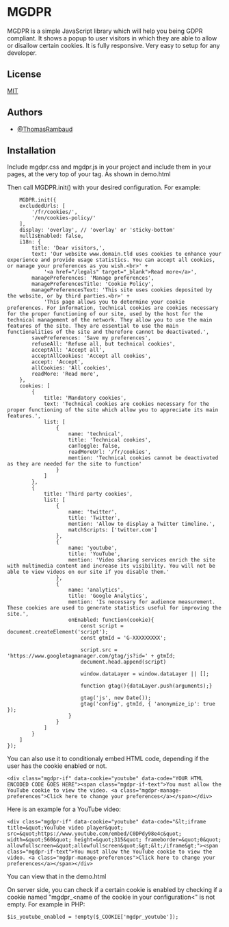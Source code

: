 
# MGDPR

MGDPR is a simple JavaScript library which will help you being GDPR compliant. 
It shows a popup to user visitors in which they are able to allow or disallow certain cookies. It is fully responsive.
Very easy to setup for any developer.



## License

[MIT](https://choosealicense.com/licenses/mit/)


## Authors

- [@ThomasRambaud](https://www.github.com/ThomasRambaud)


## Installation

Include mgdpr.css and mgdpr.js in your project and include them in your pages, at the very top of your <head> tag. As shown in demo.html

Then call MGDPR.init() with your desired configuration. For example:

        MGDPR.init({
        excludedUrls: [
            '/fr/cookies/',
            '/en/cookies-policy/'
        ],
        display: 'overlay', // 'overlay' or 'sticky-bottom'
        nullIsEnabled: false,
        i18n: {
            title: 'Dear visitors,',
            text: 'Our website www.domain.tld uses cookies to enhance your experience and provide usage statistics. You can accept all cookies, or manage your preferences as you wish.<br>' +
                '<a href="/legals" target="_blank">Read more</a>',
            managePreferences: 'Manage preferences',
            managePreferencesTitle: 'Cookie Policy',
            managePreferencesText: 'This site uses cookies deposited by the website, or by third parties.<br>' +
                'This page allows you to determine your cookie preferences. For information, technical cookies are cookies necessary for the proper functioning of our site, used by the host for the technical management of the network. They allow you to use the main features of the site. They are essential to use the main functionalities of the site and therefore cannot be deactivated.',
            savePreferences: 'Save my preferences',
            refuseAll: 'Refuse all, but technical cookies',
            acceptAll: 'Accept all',
            acceptAllCookies: 'Accept all cookies',
            accept: 'Accept',
            allCookies: 'All cookies',
            readMore: 'Read more',
        },
        cookies: [
            {
                title: 'Mandatory cookies',
                text: 'Technical cookies are cookies necessary for the proper functioning of the site which allow you to appreciate its main features.',
                list: [
                    {
                        name: 'technical',
                        title: 'Technical cookies',
                        canToggle: false,
                        readMoreUrl: '/fr/cookies',
                        mention: 'Technical cookies cannot be deactivated as they are needed for the site to function'
                    }
                ]
            },
            {
                title: 'Third party cookies',
                list: [
                    {
                        name: 'twitter',
                        title: 'Twitter',
                        mention: 'Allow to display a Twitter timeline.',
                        matchScripts: ['twitter.com']
                    },
                    {
                        name: 'youtube',
                        title: 'YouTube',
                        mention: 'Video sharing services enrich the site with multimedia content and increase its visibility. You will not be able to view videos on our site if you disable them.'
                    },
                    {
                        name: 'analytics',
                        title: 'Google Analytics',
                        mention: 'Is necessary for audience measurement. These cookies are used to generate statistics useful for improving the site.',
                        onEnabled: function(cookie){
                            const script = document.createElement('script');
                            const gtmId = 'G-XXXXXXXXX';

                            script.src = 'https://www.googletagmanager.com/gtag/js?id=' + gtmId;
                            document.head.append(script)

                            window.dataLayer = window.dataLayer || [];

                            function gtag(){dataLayer.push(arguments);}

                            gtag('js', new Date());
                            gtag('config', gtmId, { 'anonymize_ip': true });
                        }
                    }
                ]
            }
        ]
    });

You can also use it to conditionaly embed HTML code, depending if the user has the cookie enabled or not.

    <div class="mgdpr-if" data-cookie="youtube" data-code="YOUR HTML ENCODED CODE GOES HERE"><span class="mgdpr-if-text">You must allow the YouTube cookie to view the video. <a class="mgdpr-manage-preferences">Click here to change your preferences</a></span></div>

Here is an example for a YouTube video:

    <div class="mgdpr-if" data-cookie="youtube" data-code="&lt;iframe title=&quot;YouTube video player&quot; src=&quot;https://www.youtube.com/embed/C0DPdy98e4c&quot; width=&quot;560&quot; height=&quot;315&quot; frameborder=&quot;0&quot; allowfullscreen=&quot;allowfullscreen&quot;&gt;&lt;/iframe&gt;"><span class="mgdpr-if-text">You must allow the YouTube cookie to view the video. <a class="mgdpr-manage-preferences">Click here to change your preferences</a></span></div>

You can view that in the demo.html

On server side, you can check if a certain cookie is enabled by checking if a cookie named "mgdpr_&lt;name of the cookie in your configuration&lt;" is not empty.
For example in PHP:

    $is_youtube_enabled = !empty($_COOKIE['mgdpr_youtube']);